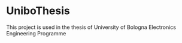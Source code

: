 # UniboThesis
This project is used in the thesis of University of Bologna Electronics Engineering Programme
